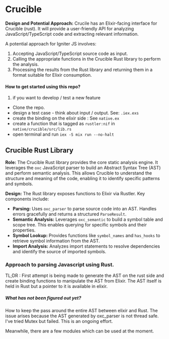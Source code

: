 # Crucible


**Design and Potential Approach:** Crucile has an Elixir-facing interface for Crucible (rust). It will provide a user-friendly API for analyzing JavaScript/TypeScript code and extracting relevant information.

A potential approach for Igniter JS involves:

1. Accepting JavaScript/TypeScript source code as input.
2. Calling the appropriate functions in the Crucible Rust library to perform the analysis.
3. Processing the results from the Rust library and returning them in a format suitable for Elixir consumption.


#### How to get started using this repo?

1. if you want to develop / test a new feature

- Clone the repo. 
- design a test case - think about input / output. See: `.iex.exs`
- create the binding on the elixir side : See `native.ex`
- create a function that is tagged as `rustler:nif` in `native/crucible/src/lib.rs`
- open terminal and run `iex -S mix run --no-halt` 


## Crucible Rust Library

**Role:** The Crucible Rust library provides the core static analysis engine. It leverages the `oxc` JavaScript parser to build an Abstract Syntax Tree (AST) and perform semantic analysis. This allows Crucible to understand the structure and meaning of the code, enabling it to identify specific patterns and symbols.

**Design:** The Rust library exposes functions to Elixir via Rustler.  Key components include:

* **Parsing:** Uses `oxc_parser` to parse source code into an AST.  Handles errors gracefully and returns a structured `ParseResult`.
* **Semantic Analysis:** Leverages `oxc_semantic` to build a symbol table and scope tree. This enables querying for specific symbols and their properties.
* **Symbol Lookup:** Provides functions like `symbol_names` and `has_hooks` to retrieve symbol information from the AST.
* **Import Analysis:**  Analyzes import statements to resolve dependencies and identify the source of imported symbols.

### Approach to parsing Javascript using Rust. 

TL;DR : First attempt is being made to generate the AST on the rust side and create binding functions to manipulate the AST from Elixir. The AST itself is held in Rust but a pointer to it is available in elixir. 

##### What has not been figured out yet?

How to keep the pass around the entire AST between elixir and Rust. The issue arises because the AST generated by oxc_parser is not thread safe. I've tried Mutex but failed. 
This is an ongoing effort. 

Meanwhile, there are a few modules which can be used at the moment. 